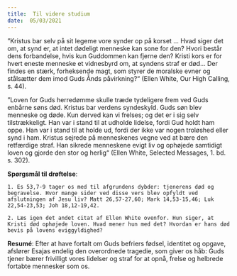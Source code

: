 ```yaml
---
title:  Til videre studium
date:  05/03/2021
---
```


”Kristus bar selv på sit legeme vore synder op på korset … Hvad siger det om, at synd er, at intet dødeligt menneske kan sone for den? Hvori består dens forbandelse, hvis kun Guddommen kan fjerne den? Kristi kors er for hvert eneste menneske et vidnesbyrd om, at syndens straf er død… Der findes en stærk, forheksende magt, som styrer de moralske evner og stålsætter dem imod Guds Ånds påvirkning?“ (Ellen White, Our High Calling, s. 44).

”Loven for Guds herredømme skulle træde tydeligere frem ved Guds enbårne søns død. Kristus bar verdens syndeskyld. Guds søn blev menneske og døde. Kun derved kan vi frelses; og det er i sig selv tilstrækkeligt. Han var i stand til at udholde lidelse, fordi Gud holdt ham oppe. Han var i stand til at holde ud, fordi der ikke var nogen troløshed eller synd i ham. Kristus sejrede på menneskenes vegne ved at bære den retfærdige straf. Han sikrede menneskene evigt liv og ophøjede samtidigt loven og gjorde den stor og herlig“ (Ellen White, Selected Messages, 1. bd. s. 302).

**Spørgsmål til drøftelse**:

`1.	Es 53,7-9 tager os med til afgrundens dybder: tjenerens død og begravelse. Hvor mange sider ved disse vers blev opfyldt ved afslutningen af Jesu liv? Matt 26,57-27,60; Mark 14,53-15,46; Luk 22,54-23,53; Joh 18,12-19,42.`

`2.	Læs igen det andet citat af Ellen White ovenfor. Hun siger, at Kristi død ophøjede loven. Hvad mener hun med det? Hvordan er hans død bevis på lovens eviggyldighed?`

**Resumé**: Efter at have fortalt om Guds befriers fødsel, identitet og opgave, afslører Esajas endelig den overordnede tragedie, som giver os håb: Guds tjener bærer frivilligt vores lidelser og straf for at opnå, frelse og helbrede fortabte mennesker som os.